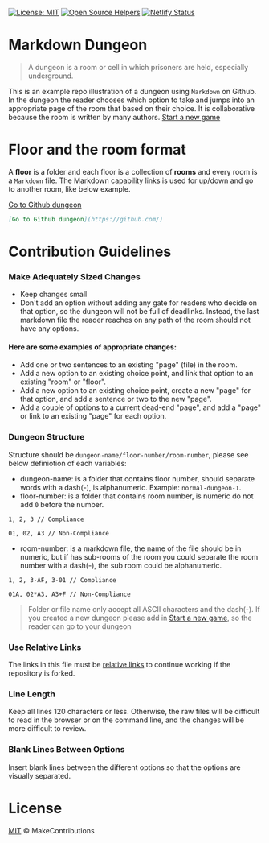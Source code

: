 [![License: MIT](https://img.shields.io/badge/License-MIT-blue.svg)](https://opensource.org/licenses/MIT)
[![Open Source Helpers](https://www.codetriage.com/makecontributions/markdown-dungeon/badges/users.svg)](https://www.codetriage.com/makecontributions/markdown-dungeon)
[![Netlify Status](https://api.netlify.com/api/v1/badges/320e6533-33ab-402c-bfb9-ebac1881b260/deploy-status)](https://app.netlify.com/sites/markdown-dungeon/deploys)

# Markdown Dungeon

> A dungeon is a room or cell in which prisoners are held, especially underground.

This is an example repo illustration of a dungeon using `Markdown` on Github.
In the dungeon the reader chooses which option to take and jumps into an appropriate page of the room that based on their choice.
It is collaborative because the room is written by many authors. [Start a new game](./start-new-game.md)

# Floor and the room format

A **floor** is a folder and each floor is a collection of **rooms** and every room is a `Markdown` file.
The Markdown capability links is used for up/down and go to another room, like below example.

[Go to Github dungeon](https://github.com/)

```md
[Go to Github dungeon](https://github.com/)
```

# Contribution Guidelines

### Make Adequately Sized Changes

- Keep changes small
- Don't add an option without adding any gate for readers who decide on that option, so the dungeon will not be full of deadlinks. Instead, the last markdown file the reader reaches on any path of the room should not have any options.

#### Here are some examples of appropriate changes:

- Add one or two sentences to an existing "page" (file) in the room.
- Add a new option to an existing choice point, and link that option to an existing "room" or "floor".
- Add a new option to an existing choice point, create a new "page" for that option, and add a sentence or two to the new "page".
- Add a couple of options to a current dead-end "page", and add a "page" or link to an existing "page" for each option.

### Dungeon Structure

Structure should be `dungeon-name/floor-number/room-number`, please see below definiotion of each variables:

- dungeon-name: is a folder that contains floor number, should separate words with a dash(-), is alphanumeric. Example: `normal-dungeon-1`.
- floor-number: is a folder that contains room number, is numeric do not add `0` before the number.

```
1, 2, 3 // Compliance

01, 02, A3 // Non-Compliance
```

- room-number: is a markdown file, the name of the file should be in numeric, but if has sub-rooms of the room you could separate the room number with a dash(-), the sub room could be alphanumeric.

```
1, 2, 3-AF, 3-01 // Compliance

01A, 02*A3, A3+F // Non-Compliance
```

> Folder or file name only accept all ASCII characters and the dash(-).
> If you created a new dungeon please add in [Start a new game](./start-new-game.md), so the reader can go to your dungeon

### Use Relative Links

The links in this file must be [relative links](https://compugoddess.com/relative-vs-absolute-links/) to continue working if the repository is forked.

### Line Length

Keep all lines 120 characters or less. Otherwise, the raw files will be difficult to read in the browser or on the command line, and the changes will be more difficult to review.

### Blank Lines Between Options

Insert blank lines between the different options so that the options are visually separated.

# License

[MIT](./LICENSE) © MakeContributions
